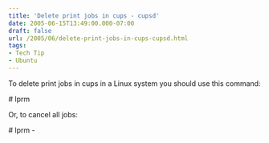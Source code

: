 ```yaml
---
title: 'Delete print jobs in cups - cupsd'
date: 2005-06-15T13:49:00.000-07:00
draft: false
url: /2005/06/delete-print-jobs-in-cups-cupsd.html
tags: 
- Tech Tip
- Ubuntu
---
```


To delete print jobs in cups in a Linux system you should use this command:  
  
\# lprm  
  
Or, to cancel all jobs:  
  
\# lprm -
